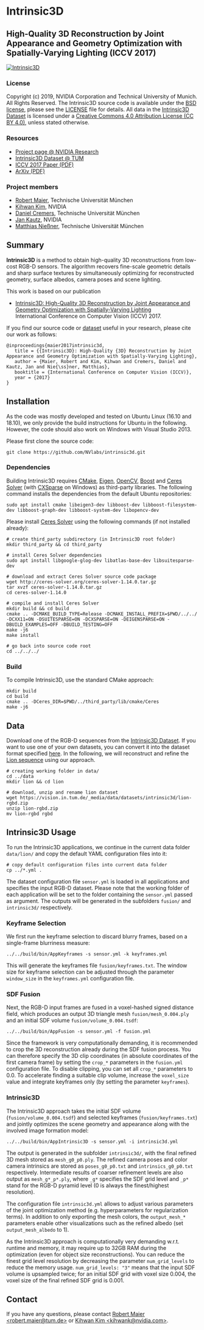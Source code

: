 # Intrinsic3D

## High-Quality 3D Reconstruction by Joint Appearance and Geometry Optimization with Spatially-Varying Lighting (ICCV 2017)

[![Intrinsic3D](https://vision.in.tum.de/_media/data/datasets/intrinsic3d/maier2017intrinsic3d_teaser.jpg?w=700&tok=b8e6f7)](https://vision.in.tum.de/_media/spezial/bib/maier2017intrinsic3d.pdf)

### License ###
Copyright (c) 2019, NVIDIA Corporation and Technical University of Munich. All Rights Reserved.
The Intrinsic3D source code is available under the [BSD license](http://opensource.org/licenses/BSD-3-Clause), please see the [LICENSE](LICENSE) file for details.
All data in the [Intrinsic3D Dataset](https://vision.in.tum.de/data/datasets/intrinsic3d) is licensed under a [Creative Commons 4.0 Attribution License (CC BY 4.0)](https://creativecommons.org/licenses/by/4.0/), unless stated otherwise.

### Resources ###
* [Project page @ NVIDIA Research](https://research.nvidia.com/publication/2017-10_Intrinsic3D%3A-High-Quality-3D)
* [Intrinsic3D Dataset @ TUM](https://vision.in.tum.de/data/datasets/intrinsic3d)
* [ICCV 2017 Paper (PDF)](https://vision.in.tum.de/_media/spezial/bib/maier2017intrinsic3d.pdf)
* [ArXiv (PDF)](https://arxiv.org/pdf/1708.01670.pdf)
 
### Project members ###
* [Robert Maier](https://vision.in.tum.de/members/maierr), Technische Universität München
* [Kihwan Kim](https://research.nvidia.com/person/kihwan-kim), NVIDIA
* [Daniel Cremers](https://vision.in.tum.de/members/cremers), Technische Universität München
* [Jan Kautz](https://research.nvidia.com/person/jan-kautz), NVIDIA
* [Matthias Nießner](http://www.niessnerlab.org/members/matthias_niessner/profile.html), Technische Universität München

## Summary
**Intrinsic3D** is a method to obtain high-quality 3D reconstructions from low-cost RGB-D sensors.
The algorithm recovers fine-scale geometric details and sharp surface textures by simultaneously optimizing for reconstructed geometry, surface albedos, camera poses and scene lighting.

This work is based on our publication  
* [Intrinsic3D: High-Quality 3D Reconstruction by Joint Appearance and Geometry Optimization with Spatially-Varying Lighting](https://vision.in.tum.de/_media/spezial/bib/maier2017intrinsic3d.pdf)  
International Conference on Computer Vision (ICCV) 2017.

If you find our source code or [dataset](https://vision.in.tum.de/data/datasets/intrinsic3d) useful in your research, please cite our work as follows:
```
@inproceedings{maier2017intrinsic3d,
   title = {{Intrinsic3D}: High-Quality {3D} Reconstruction by Joint Appearance and Geometry Optimization with Spatially-Varying Lighting},
   author = {Maier, Robert and Kim, Kihwan and Cremers, Daniel and Kautz, Jan and Nie{\ss}ner, Matthias},
   booktitle = {International Conference on Computer Vision (ICCV)},
   year = {2017}
}
```


## Installation
As the code was mostly developed and tested on Ubuntu Linux (16.10 and 18.10), we only provide the build instructions for Ubuntu in the following.
However, the code should also work on Windows with Visual Studio 2013.

Please first clone the source code:
```
git clone https://github.com/NVlabs/intrinsic3d.git
```

### Dependencies
Building Intrinsic3D requires
[CMake](https://cmake.org/download/),
[Eigen](http://eigen.tuxfamily.org/),
[OpenCV](http://opencv.org/downloads.html),
[Boost](http://www.boost.org/users/download/) and
[Ceres Solver](http://ceres-solver.org/) (with [CXSparse](https://github.com/TheFrenchLeaf/CXSparse) on Windows)
as third-party libraries.
The following command installs the dependencies from the default Ubuntu repositories:
```
sudo apt install cmake libeigen3-dev libboost-dev libboost-filesystem-dev libboost-graph-dev libboost-system-dev libopencv-dev
```

Please install [Ceres Solver](http://ceres-solver.org/installation.html) using the following commands (if not installed already):
```
# create third_party subdirectory (in Intrinsic3D root folder)
mkdir third_party && cd third_party

# install Ceres Solver dependencies
sudo apt install libgoogle-glog-dev libatlas-base-dev libsuitesparse-dev

# download and extract Ceres Solver source code package
wget http://ceres-solver.org/ceres-solver-1.14.0.tar.gz
tar xvzf ceres-solver-1.14.0.tar.gz
cd ceres-solver-1.14.0

# compile and install Ceres Solver
mkdir build && cd build
cmake .. -DCMAKE_BUILD_TYPE=Release -DCMAKE_INSTALL_PREFIX=$PWD/../../ -DCXX11=ON -DSUITESPARSE=ON -DCXSPARSE=ON -DEIGENSPARSE=ON -DBUILD_EXAMPLES=OFF -DBUILD_TESTING=OFF
make -j6
make install

# go back into source code root
cd ../../../
```

### Build
To compile Intrinsic3D, use the standard CMake approach:
```
mkdir build
cd build
cmake .. -DCeres_DIR=$PWD/../third_party/lib/cmake/Ceres
make -j6
```


## Data
Download one of the RGB-D sequences from the [Intrinsic3D Dataset](https://vision.in.tum.de/data/datasets/intrinsic3d). If you want to use one of your own datasets, you can convert it into the dataset format specified [here](https://vision.in.tum.de/data/datasets/intrinsic3d#format).
In the following, we will reconstruct and refine the [Lion sequence](https://vision.in.tum.de/_media/data/datasets/intrinsic3d/lion-rgbd.zip) using our approach.
```
# creating working folder in data/
cd ../data
mkdir lion && cd lion

# download, unzip and rename lion dataset
wget https://vision.in.tum.de/_media/data/datasets/intrinsic3d/lion-rgbd.zip
unzip lion-rgbd.zip
mv lion-rgbd rgbd
```


## Intrinsic3D Usage
To run the Intrinsic3D applications, we continue in the current data folder ```data/lion/``` and copy the default YAML configuration files into it:
```
# copy default configuration files into current data folder
cp ../*.yml .
```
The dataset configuration file ```sensor.yml``` is loaded in all applications and specifies the input RGB-D dataset.
Please note that the working folder of each application will be set to the folder containing the ```sensor.yml``` passed as argument.
The outputs will be generated in the subfolders ```fusion/``` and  ```intrinsic3d/``` respectively.

### Keyframe Selection
We first run the keyframe selection to discard blurry frames, based on a single-frame blurriness measure:
```
../../build/bin/AppKeyframes -s sensor.yml -k keyframes.yml
```
This will generate the keyframes file ```fusion/keyframes.txt```.
The window size for keyframe selection can be adjusted through the parameter ```window_size``` in the ```keyframes.yml``` configuration file.

### SDF Fusion
Next, the RGB-D input frames are fused in a voxel-hashed signed distance field, which produces an output 3D triangle mesh ```fusion/mesh_0.004.ply``` and an initial SDF volume
```fusion/volume_0.004.tsdf```:

```
../../build/bin/AppFusion -s sensor.yml -f fusion.yml
```
Since the framework is very computationally demanding, it is recommended to crop the 3D reconstruction already during the SDF fusion process.
You can therefore specify the 3D clip coordinates (in absolute coordinates of the first camera frame) by setting the ```crop_*``` parameters in the ```fusion.yml``` configuration file. 
To disable clipping, you can set all ```crop_*``` parameters to 0.0.
To accelerate finding a suitable clip volume, increase the ```voxel_size``` value and integrate keyframes only (by setting the parameter ```keyframes```).


### Intrinsic3D
The Intrinsic3D approach takes the initial SDF volume (```fusion/volume_0.004.tsdf```) and selected keyframes (```fusion/keyframes.txt```) and jointly optimizes the scene geometry and appearance along with the involved image formation model:

```
../../build/bin/AppIntrinsic3D -s sensor.yml -i intrinsic3d.yml
```

The output is generated in the subfolder ```intrinsic3d/```, with the final refined 3D mesh stored as ```mesh_g0_p0.ply```. The refined camera poses and color camera intrinsics are stored as ```poses_g0_p0.txt``` and ```intrinsics_g0_p0.txt``` respectively.
Intermediate results of coarser refinement levels are also output as
```mesh_g*_p*.ply```, where ```_g*``` specifies the SDF grid level and ```_p*``` stand for the RGB-D pyramid level (0 is always the finest/highest resolution).

The configuration file ```intrinsic3d.yml``` allows to adjust various parameters of the joint optimization method (e.g. hyperparameters for regularization terms).
In addition to only exporting the mesh colors, the ```output_mesh_*``` parameters enable other visualizations such as the refined albedo (set ```output_mesh_albedo``` to 1).

As the Intrinsic3D approach is computationally very demanding w.r.t. runtime and memory, it may require up to 32GB RAM during the optimization (even for object size reconstructions).
You can reduce the finest grid level resolution by decreasing the parameter ```num_grid_levels``` to reduce the memory usage. ```num_grid_levels: "3"``` means that the input SDF volume is upsampled twice; for an initial SDF grid with voxel size 0.004, the voxel size of the final refined SDF grid is 0.001.

## Contact
If you have any questions, please contact [Robert Maier &lt;robert.maier@tum.de>](mailto:robert.maier@tum.de) or [Kihwan Kim &lt;kihwank@nvidia.com>](mailto:kihwank@nvidia.com).

